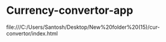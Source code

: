 # Currency-convertor-app
file:///C:/Users/Santosh/Desktop/New%20folder%20(15)/cur-convertor/index.html
